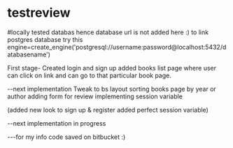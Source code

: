 # testreview
#locally tested databas hence database url is not added here :)
to link postgres database try this
engine=create_engine('postgresql://username:password@localhost:5432/databasename')
 
First stage-
Created login and sign up
added books list page where user can click on link and can go to that particular book page.


--next implementation
Tweak to bs layout
sorting books page by year or author
adding form for review
implementing session variable

(added new look to sign up & register added perfect session variable)

--next implementation
in progress 


---for my info
code saved on bitbucket :)
